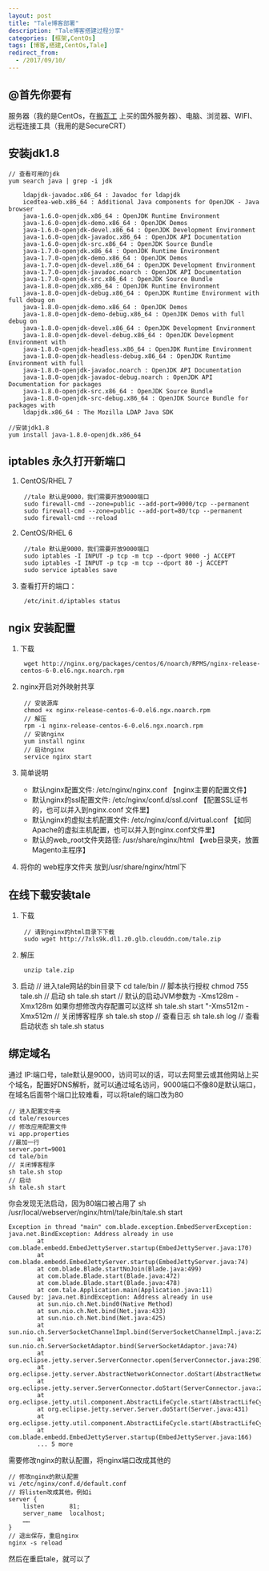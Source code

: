 ```yaml
---
layout: post
title: "Tale博客部署"
description: "Tale博客搭建过程分享"
categories: [框架,CentOs]
tags: [博客,搭建,CentOs,Tale]
redirect_from:
  - /2017/09/10/
---
```


## @首先你要有

服务器（我的是CentOs，在[搬瓦工](https://bwh1.net/) 上买的国外服务器）、电脑、浏览器、WIFI、远程连接工具（我用的是SecureCRT）

## 安装jdk1.8
	
	// 查看可用的jdk
	yum search java | grep -i jdk  
		
		ldapjdk-javadoc.x86_64 : Javadoc for ldapjdk
		icedtea-web.x86_64 : Additional Java components for OpenJDK - Java browser
		java-1.6.0-openjdk.x86_64 : OpenJDK Runtime Environment
		java-1.6.0-openjdk-demo.x86_64 : OpenJDK Demos
		java-1.6.0-openjdk-devel.x86_64 : OpenJDK Development Environment
		java-1.6.0-openjdk-javadoc.x86_64 : OpenJDK API Documentation
		java-1.6.0-openjdk-src.x86_64 : OpenJDK Source Bundle
		java-1.7.0-openjdk.x86_64 : OpenJDK Runtime Environment
		java-1.7.0-openjdk-demo.x86_64 : OpenJDK Demos
		java-1.7.0-openjdk-devel.x86_64 : OpenJDK Development Environment
		java-1.7.0-openjdk-javadoc.noarch : OpenJDK API Documentation
		java-1.7.0-openjdk-src.x86_64 : OpenJDK Source Bundle
		java-1.8.0-openjdk.x86_64 : OpenJDK Runtime Environment
		java-1.8.0-openjdk-debug.x86_64 : OpenJDK Runtime Environment with full debug on
		java-1.8.0-openjdk-demo.x86_64 : OpenJDK Demos
		java-1.8.0-openjdk-demo-debug.x86_64 : OpenJDK Demos with full debug on
		java-1.8.0-openjdk-devel.x86_64 : OpenJDK Development Environment
		java-1.8.0-openjdk-devel-debug.x86_64 : OpenJDK Development Environment with
		java-1.8.0-openjdk-headless.x86_64 : OpenJDK Runtime Environment
		java-1.8.0-openjdk-headless-debug.x86_64 : OpenJDK Runtime Environment with full
		java-1.8.0-openjdk-javadoc.noarch : OpenJDK API Documentation
		java-1.8.0-openjdk-javadoc-debug.noarch : OpenJDK API Documentation for packages
		java-1.8.0-openjdk-src.x86_64 : OpenJDK Source Bundle
		java-1.8.0-openjdk-src-debug.x86_64 : OpenJDK Source Bundle for packages with
		ldapjdk.x86_64 : The Mozilla LDAP Java SDK
	
	//安装jdk1.8
	yum install java-1.8.0-openjdk.x86_64 

## iptables 永久打开新端口

1. CentOS/RHEL 7
		
		//tale 默认是9000，我们需要开放9000端口
        sudo firewall-cmd --zone=public --add-port=9000/tcp --permanent
		sudo firewall-cmd --zone=public --add-port=80/tcp --permanent
		sudo firewall-cmd --reload 

2. CentOS/RHEL 6

		//tale 默认是9000，我们需要开放9000端口
		sudo iptables -I INPUT -p tcp -m tcp --dport 9000 -j ACCEPT
		sudo iptables -I INPUT -p tcp -m tcp --dport 80 -j ACCEPT
		sudo service iptables save 

3. 查看打开的端口：

		/etc/init.d/iptables status

## ngix 安装配置

1. 下载

		wget http://nginx.org/packages/centos/6/noarch/RPMS/nginx-release-centos-6-0.el6.ngx.noarch.rpm

2. nginx开启对外映射共享

		// 安装源库
		chmod +x nginx-release-centos-6-0.el6.ngx.noarch.rpm 
		// 解压
		rpm -i nginx-release-centos-6-0.el6.ngx.noarch.rpm 
		// 安装nginx
		yum install nginx
		// 启动nginx
		service nginx start

3. 简单说明

   - 默认nginx配置文件: /etc/nginx/nginx.conf         【nginx主要的配置文件】 
   - 默认nginx的ssl配置文件: /etc/nginx/conf.d/ssl.conf 【配置SSL证书的，也可以并入到nginx.conf 文件里】 
   - 默认nginx的虚拟主机配置文件: /etc/nginx/conf.d/virtual.conf 【如同Apache的虚拟主机配置，也可以并入到nginx.conf文件里】 
   - 默认的web_root文件夹路径: /usr/share/nginx/html 【web目录夹，放置Magento主程序】 

4. 将你的 web程序文件夹 放到/usr/share/nginx/html下

## 在线下载安装tale

1. 下载

		// 请到nginx的html目录下下载
		sudo wget http://7xls9k.dl1.z0.glb.clouddn.com/tale.zip

2. 解压

		unzip tale.zip

3. 启动
		// 进入tale网站的bin目录下
		cd tale/bin
		// 脚本执行授权
		chmod 755 tale.sh
		// 启动
		sh tale.sh start
		// 默认的启动JVM参数为 -Xms128m -Xmx128m 如果你想修改内存配置可以这样 
		sh tale.sh start "-Xms512m -Xmx512m
		// 关闭博客程序
		sh tale.sh stop
		// 查看日志
		sh tale.sh log
		// 查看启动状态
		sh tale.sh status

## 绑定域名

通过 IP:端口号，tale默认是9000，访问可以的话，可以去阿里云或其他网站上买个域名，配置好DNS解析，就可以通过域名访问，9000端口不像80是默认端口，在域名后面带个端口比较难看，可以将tale的端口改为80
		
	// 进入配置文件夹
	cd tale/resources
	// 修改应用配置文件
	vi app.properties
	//最加一行
	server.port=9001
	cd tale/bin
	// 关闭博客程序
	sh tale.sh stop
	// 启动
	sh tale.sh start

你会发现无法启动，因为80端口被占用了 sh /usr/local/webserver/nginx/html/tale/bin/tale.sh start

	Exception in thread "main" com.blade.exception.EmbedServerException: java.net.BindException: Address already in use
	        at com.blade.embedd.EmbedJettyServer.startup(EmbedJettyServer.java:170)
	        at com.blade.embedd.EmbedJettyServer.startup(EmbedJettyServer.java:74)
	        at com.blade.Blade.startNoJoin(Blade.java:499)
	        at com.blade.Blade.start(Blade.java:472)
	        at com.blade.Blade.start(Blade.java:478)
	        at com.tale.Application.main(Application.java:11)
	Caused by: java.net.BindException: Address already in use
	        at sun.nio.ch.Net.bind0(Native Method)
	        at sun.nio.ch.Net.bind(Net.java:433)
	        at sun.nio.ch.Net.bind(Net.java:425)
	        at sun.nio.ch.ServerSocketChannelImpl.bind(ServerSocketChannelImpl.java:223)
	        at sun.nio.ch.ServerSocketAdaptor.bind(ServerSocketAdaptor.java:74)
	        at org.eclipse.jetty.server.ServerConnector.open(ServerConnector.java:298)
	        at org.eclipse.jetty.server.AbstractNetworkConnector.doStart(AbstractNetworkConnector.java:80)
	        at org.eclipse.jetty.server.ServerConnector.doStart(ServerConnector.java:236)
	        at org.eclipse.jetty.util.component.AbstractLifeCycle.start(AbstractLifeCycle.java:68)
	        at org.eclipse.jetty.server.Server.doStart(Server.java:431)
	        at org.eclipse.jetty.util.component.AbstractLifeCycle.start(AbstractLifeCycle.java:68)
	        at com.blade.embedd.EmbedJettyServer.startup(EmbedJettyServer.java:166)
	        ... 5 more

需要修改nginx的默认配置，将nginx端口改成其他的

	// 修改nginx的默认配置
	vi /etc/nginx/conf.d/default.conf
	// 将listen改成其他，例如i
	server {
	    listen       81;
	    server_name  localhost;
	    ……
	}
	// 退出保存，重启nginx
	nginx -s reload

然后在重启tale，就可以了
